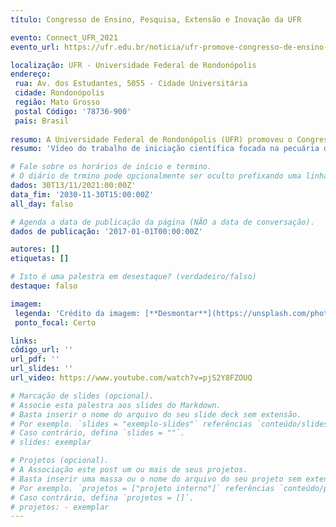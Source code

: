 ```yaml
---
título: Congresso de Ensino, Pesquisa, Extensão e Inovação da UFR

evento: Connect_UFR_2021
evento_url: https://ufr.edu.br/noticia/ufr-promove-congresso-de-ensino-pesquisa-extensao-e-inovacao-da-ufr-connect-ufr-2021/

localização: UFR - Universidade Federal de Rondonópolis
endereço:
 rua: Av. dos Estudantes, 5055 - Cidade Universitária
 cidade: Rondonópolis
 região: Mato Grosso
 postal Código: '78736-900'
 pais: Brasil
 
resumo: A Universidade Federal de Rondonópolis (UFR) promoveu o Congresso de Ensino, Pesquisa, Extensão e Inovação da UFR (Connect UFR 2021).
resumo: 'Vídeo do trabalho de iniciação científica focada na pecuária de precisão utilizando visão computacional, apresentado no Congresso de Ensino, Pesquisa, Extensão e Inovação “UFR - Connect_UFR_2021”. Realizado na Universidade Federal de Rondonópolis, orientado pelo professor Dr. Jofran Luiz de Oliveira.'

# Fale sobre os horários de início e termino.
# O diário de trmino pode opcionalmente ser oculto prefixando uma linha com `#`.
dados: 30T13/11/2021:00:00Z'
data_fim: '2030-11-30T15:00:00Z'
all_day: falso

# Agenda a data de publicação da página (NÃO a data de conversação).
dados de publicação: '2017-01-01T00:00:00Z'

autores: []
etiquetas: []

# Isto é uma palestra em desestaque? (verdadeiro/falso)
destaque: falso

imagem:
 legenda: 'Crédito da imagem: [**Desmontar**](https://unsplash.com/photos/bzdhc5b3Bxs)'
 ponto_focal: Certo

links:
côdigo_url: ''
url_pdf: ''
url_slides: ''
url_video: https://www.youtube.com/watch?v=pjS2Y8FZOUQ

# Marcação de slides (opcional).
# Associe esta palestra aos slides do Markdown.
# Basta inserir o nome do arquivo do seu slide deck sem extensão.
# Por exemplo. `slides = "exemplo-slides"` referências `conteúdo/slides/exemplo-slides.md`.
# Caso contrário, defina `slides = ""`.
# slides: exemplar

# Projetos (opcional).
# A Associação este post um ou mais de seus projetos.
# Basta inserir uma massa ou o nome do arquivo do seu projeto sem extensão.
# Por exemplo. `projetos = ["projeto interno"]` referências `conteúdo/projeto/aprendizagem profunda/index.md`.
# Caso contrário, defina `projetos = []`.
# projetos: - exemplar
---
```


